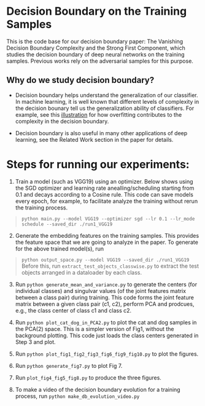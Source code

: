 # Decision Boundary on the Training Samples
This is the code base for our decision boundary paper: The Vanishing Decision Boundary Complexity and the Strong First Component, which studies the decision boundary of deep neural networks on the training samples. Previous works rely on the adversarial samples for this purpose. 

## Why do we study decision boundary?
- Decision boundary helps understand the generalization of our classifier. In machine learning, it is well known that different levels of complexity in the decision bounary tell us the generalization ability of classifiers. For example, see this [illustration](https://en.wikipedia.org/wiki/Overfitting#/media/File:Overfitting.svg) for how overfitting contributes to the complexity in the decision boundary.

- Decision boundary is also useful in many other applications of deep learning, see the Related Work section in the paper for details.

# Steps for running our experiments:

1. Train a model (such as VGG19) using an optimizer. Below shows using the SGD optimizer and learning rate anealling/scheduling starting from 0.1 and decays according to a Cosine rule. This code can save models every epoch, for example, to facilitate analyze the training without rerun the training process. 

>`python main.py --model VGG19 --optimizer sgd --lr 0.1 --lr_mode schedule --saved_dir ./run1_VGG19`

2. Generate the embedding features on the training samples. This provides the feature space that we are going to analyze in the paper.  To generate for the above trained model(s), run 
 
>`python output_space.py --model VGG19 --saved_dir ./run1_VGG19` 
>Before this, run `extract_test_objects_classwise.py` to extract the test objects arranged in a dataloader by each class. 

3. Run `python generate_mean_and_variance.py` to generate the centers (for individual classes) and singulvar values (of the joint features matrix between a class pair) during training. This code forms the joint feature matrix between a given class pair (c1, c2), perform PCA and prodcues, e.g., the class center of class c1 and class c2. 

4. Run `python plot_cat_dog_in_PCA2.py` to plot the cat and dog samples in the PCA(2) space. This is a simpler version of Fig1, without the background plotting. This code just loads the class centers generated in Step 3 and plot. 

5. Run `python plot_fig1_fig2_fig3_fig6_fig9_fig10.py` to plot the figures. 

6. Run `python generate_fig7.py` to plot Fig 7. 
 
7. Run `plot_fig4_fig5_fig8.py` to produce the three figures. 

8. To make a video of the decision boundary evolution for a training process, run `python make_db_evolution_video.py`






